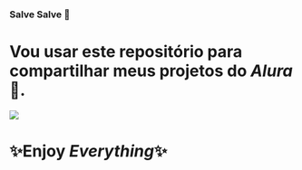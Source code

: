 ### Salve Salve 👋

# Vou usar este repositório para compartilhar meus projetos do _Alura_ 💅.

![](https://2.bp.blogspot.com/-64tMsVXz0gE/VlX7hwEesKI/AAAAAAABhC0/tyCjZrNL6e4/s1600/funny-cat-gifs-182-02.gif)

# ✨Enjoy _Everything_✨
